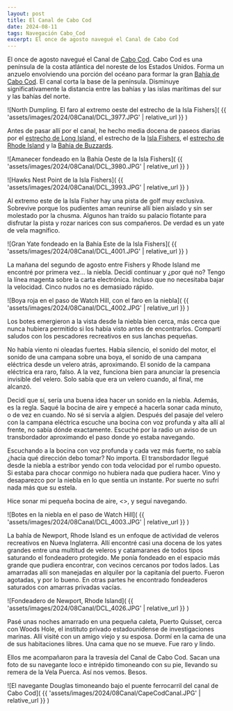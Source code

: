 ```yaml
---
layout: post
title: El Canal de Cabo Cod
date: 2024-08-11
tags: Navegación Cabo_Cod
excerpt: El once de agosto navegué el Canal de Cabo Cod
---
```


El once de agosto navegué el Canal de [Cabo Cod][cabo]. Cabo Cod es una
península de la costa atlántica del noreste de los Estados Unidos. Forma
un anzuelo envolviendo una porción del océano para formar la gran [Bahía
de Cabo Cod][bahía]. El canal corta la base de la península. Disminuye
significativamente la distancia entre las bahías y las islas marítimas del sur y
las bahías del norte.

[cabo]: https://es.wikipedia.org/wiki/Cabo_Cod
[bahía]: https://es.wikipedia.org/wiki/Bah%C3%ADa_de_Cabo_Cod

![North Dumpling. El faro al extremo oeste del estrecho de la Isla Fishers](
  {{ 'assets/images/2024/08Canal/DCL_3977.JPG' | relative_url }}
)

Antes de pasar allí por el canal, he hecho media docena de paseos
diarias por el [estrecho de Long Island][li], el estrecho de la [Isla
Fishers][fisher], el [estrecho de Rhode Island][ris] y la [Bahía de
Buzzards][buzzards].

[li]: https://es.wikipedia.org/wiki/Long_Island_Sound
[fisher]: https://es.wikipedia.org/wiki/Fishers_Island
[ris]: https://es.wikipedia.org/wiki/Rhode_Island_Sound
[buzzards]: https://es.wikipedia.org/wiki/Buzzards_Bay_(Massachusetts)

![Amanecer fondeado en la Bahía Oeste de la Isla Fishers](
  {{ 'assets/images/2024/08Canal/DCL_3980.JPG' | relative_url }}
)

![Hawks Nest Point de la Isla Fishers](
  {{ 'assets/images/2024/08Canal/DCL_3993.JPG' | relative_url }}
)

Al extremo este de la Isla Fisher hay una pista de golf muy exclusiva.
Sobrevive porque los pudientes aman reunirse allí bien aislado y sin ser
molestado por la chusma.  Algunos han traído su palacio flotante para
disfrutar la pista y rozar narices con sus compañeros. De verdad es un yate de
vela magnífico.

![Gran Yate fondeado en la Bahía Este de la Isla Fishers](
  {{ 'assets/images/2024/08Canal/DCL_4001.JPG' | relative_url }}
)

La mañana del segundo de agosto entre Fishers y Rhode Island me encontré
por primera vez... la niebla. Decidí continuar y ¿por qué no? Tengo la línea
magenta sobre la carta electrónica. Incluso que no necesitaba bajar la
velocidad.  Cinco nudos no es demasiado rápido.

![Boya roja en el paso de Watch Hill, con el faro en la niebla](
  {{ 'assets/images/2024/08Canal/DCL_4002.JPG' | relative_url }}
)

Los botes emergieron a la vista desde la niebla bien cerca, más cerca
que nunca hubiera permitido si los había visto antes de encontrarlos. Compartí
saludos con los pescadores recreativos en sus lanchas pequeñas.

No había viento ni oleadas fuertes. Había silencio, el sonido del motor,
el sonido de una campana sobre una boya, el sonido de una campana eléctrica
desde un velero atrás, aproximando. El sonido de la campana eléctrica era
raro, falso. A la vez, funciona bien para anunciar la presencia invisible
del velero. Solo sabía que era un velero cuando, al final, me alcanzó.

Decidí que sí, sería una buena idea hacer un sonido en la niebla. Además, es la
regla. Saqué la bocina de aire y empecé a hacerla sonar cada minuto, o de vez
en cuando. No sé si servía a algien. Después del pasaje del velero con la
campana eléctrica escuche una bocina con voz profunda y alta allí al frente, no
sabía dónde exactamente. Escuché por la radio un aviso de un transbordador
aproximando el paso donde yo estaba navegando.

Escuchando a la bocina con voz profunda y cada vez más fuerte, no sabía
¿hacia qué dirección debo tomar? No importa. El transbordador llegué desde
la niebla a estribor yendo con toda velocidad por el rumbo opuesto. Si
estaba para chocar conmigo no hubiera nada que pudiera hacer. Vino y
desaparezco por la niebla en lo que sentía un instante. Por suerte
no sufrí nada más que su estela.

Hice sonar mi pequeña bocina de aire, <<tut tut>>, y seguí navegando.

![Botes en la niebla en el paso de Watch Hill](
  {{ 'assets/images/2024/08Canal/DCL_4003.JPG' | relative_url }}
)

La bahía de Newport, Rhode Island es un enfoque de actividad de veleros
recreativos en Nueva Inglaterra. Allí encontré casi una docena de los yates
grandes entre una multitud de veleros y catamaranes de todos tipos saturando
el fondeadero protegido. Me ponía fondeado en el espacio más grande que
pudiera encontrar, con vecinos cercanos por todos lados. Las amarradas allí son
manejadas en alquiler por la capitanía del puerto. Fueron agotadas, y por lo
bueno. En otras partes he encontrado fondeaderos saturados con amarras privadas
vacías.

![Fondeadero de Newport, Rhode Island](
  {{ 'assets/images/2024/08Canal/DCL_4026.JPG' | relative_url }}
)

Pasé unas noches amarrado en una pequeña caleta, Puerto Quisset, cerca con
Woods Hole, el instituto privado estadounidense de investigaciones marinas.
Allí visité con un amigo viejo y su esposa. Dormí en la cama de una de
sus habitaciones libres. Una cama que no se mueve. Fue raro y lindo.

Ellos me acompañaron para la travesía del Canal de Cabo Cod.  Sacan una foto de
su navegante loco e intrépido timoneando con su pie, llevando su remera de la
Vela Puerca. Así nos vemos. Besos.

![El navegante Douglas timoneando bajo el puente ferrocarril del canal de Cabo
  Cod]( {{ 'assets/images/2024/08Canal/CapeCodCanal.JPG' | relative_url }}
)

